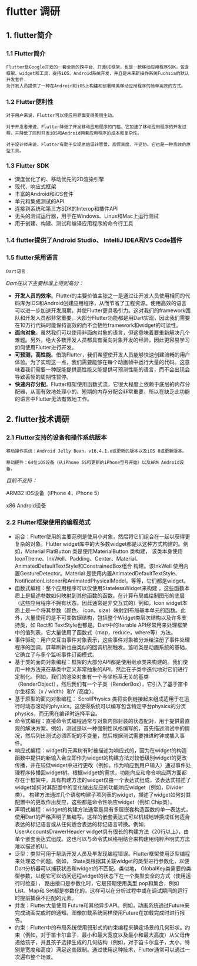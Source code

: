 # flutter 调研
## 1. flutter简介
###  1.1 Flutter简介
    Flutter是Google开发的一套全新的跨平台、开源UI框架，也是一款移动应用程序SDK，包含框架、widget和工具，支持iOS、Android系统开发，并且是未来新操作系统Fuchsia的默认开发套件.
    为开发人员提供了一种在Android和iOS上构建和部署精美移动应用程序的简单高效的方式。
### 1.2 Flutter便利性
    对于用户来说，Flutter可以使应用界面变得美丽生动。

    对于开发者来说，Flutter降低了开发移动应用程序的门槛。它加速了移动应用程序的开发过程，并降低了同时开发iOS和Android两套应用程序的成本和复杂性。

    对于设计师来说，Flutter有助于实现原始设计愿景，高保真度、不妥协。它也是一种高效的原型工具。
### 1.3 Flutter SDK
* 深度优化了的、移动优先的2D渲染引擎
* 现代、响应式框架
* 丰富的Android和iOS套件
* 单元和集成测试的API
* 连接到系统和第三方SDK的Interop和插件API
* 无头的测试运行器，用于在Windows、Linux和Mac上运行测试
* 用于创建、构建、测试和编译应用程序的命令行工具

### 1.4 flutter提供了Android Studio、 IntelliJ IDEA和VS Code插件
### 1.5 flutter采用语言
    Dart语言
*Dart在以下主要标准上得到高分：* 

* **开发人员的效率**。Flutter的主要价值主张之一是通过让开发人员使用相同的代码库为iOS和Android创建应用程序，从而节省了工程资源。使用高效的语言可以进一步加速开发周期，并使Flutter更具吸引力。这对我们的framework团队和开发人员都非常重要。大部分Flutter功能都是用Dart实现，因此我们需要在10万行代码时能保持高效的而不会牺牲framework和widget的可读性。
* **面向对象**。虽然我们可以使用非面向对象的语言，但这意味着要重新解决几个难题。另外，绝大多数开发人员都具有面向对象开发的经验，因此更容易学习如何使用Flutter进行开发。
* **可预测，高性能**。借助Flutter，我们希望使开发人员能够快速创建流畅的用户体验。为了实现这一点，我们需要能够在每个动画帧中运行大量的代码。这意味着我们需要一种既能提供高性能又能提供可预测性能的语言，而不会出现会导致丢帧的周期性暂停。
* **快速内存分配**。Flutter框架使用函数式流，它很大程度上依赖于底层的内存分配器，从而有效地处理小的、短期的内存分配会非常重要，所以在缺乏此功能的语言中Flutter无法有效地工作。


## 2. flutter技术调研
### 2.1 Flutter支持的设备和操作系统版本
    移动操作系统：Android Jelly Bean，v16,4.1.x或更新的版本以及iOS 8或更新版本。

    移动硬件：64位iOS设备（从iPhone 5S和更新的iPhone型号开始）以及ARM Android设备。

*目前不支持：*

ARM32 iOS设备（iPhone 4，iPhone 5）

x86 Android设备
### 2.2 Flutter框架使用的编程范式
* 组合：Flutter使用的主要范例是使用小对象，然后将它们组合在一起以获得更复杂的对象。Flutter widget库中的大多数widget都是以这种方式构建的。例如，Material FlatButton 类是使用MaterialButton 类构建， 该类本身使用IconTheme、InkWell、Padding、Center、Material、AnimatedDefaultTextStyle和ConstrainedBox组合 构建。该InkWell 使用内置GestureDetector。Material 是使用内置AnimatedDefaultTextStyle、NotificationListener和AnimatedPhysicalModel。等等，它们都是widget。
* 函数式编程：整个应用程序可以仅使用StatelessWidget来构建 ，这些函数本质上是描述参数如何映射到其他函数的函数。在计算布局或绘制图形的底层（这些应用程序不拥有状态，因此通常是非交互式的）例如，Icon widget本质上是一个将其参数（颜色、 icon、size）映射到布局基本单元的函数。此外，大量使用的是不可变数据结构，包括整个Widget类层次结构以及许多支持类，如 Rect和 TextStyle也都是。Dart中的Iterable API经常用来处理框架中的值列表，它大量使用了函数式（map，reduce，where等）方法。
* 事件驱动：用户交互由事件对象表示，这些事件对象被分派给注册了事件处理程序的回调。屏幕刷新也由类似的回调机制触发。监听类是动画系统的基础，它确立了与多个监听事件订阅模式。
* 基于类的面向对象编程：框架的大部分API都是使用继承类来构建的。我们使用一种方法来在基类中定义非常抽象的API，然后在子类中迭代地对它们进行定制化。例如，我们的渲染对象有一个与坐标系无关的基类（RenderObject），然后我们有一个子类（RenderBox），它引入了基于笛卡尔坐标系（x / width）和Y /高度）。
* 基于原型的面向对象编程： ScrollPhysics 类将实例链接起来组成适用于在运行时动态滚动的physics。这使得系统可以编写包含特定平台physics的分页physics，而无需在编译时选择平台。
* 命令式编程：直接命令式编程通常与对象内部封装的状态配对，用于提供最直观的解决方案。例如，测试是以一种强制性风格编写的，首先描述测试中的情况，然后列出测试必须匹配的不变量，然后根据测试需要推进时钟或插入事件。
* 响应式编程：widget和元素树有时被描述为响应式的，因为在widget的构造函数中提供的新输入会立即作为widget的构建方法对较低级别widget的更改传播，并在较低widget中进行更改（例如，作为响应到用户输入）通过事件处理程序传播回widget树。根据widget的需求，功能向应和命令响应两方面都存在于框架中。具有构建方法的widget仅由一个表达式组成，该表达式描述了widget如何对其配置中的变化做出反应的功能响应widget（例如，Divider类）。 构建方法通过几个语句构建子项列表的widget，描述了widget如何对其配置中的更改作出反应，这些都是命令性响应widget（例如 Chip类）。
* 声明式编程：widget的构建方法通常是具有多层嵌套构造函数的单一表达式，使用Dart的严格声明子集编写。这样的嵌套表达式可以机械地转换成任何适合表达的标记语言或从任何适合表达的标记语言转换。例如， UserAccountsDrawerHeader widget具有很长的构建方法（20行以上），由单个嵌套表达式组成。这也可以与命令式风格相结合来构建用纯粹声明式方法难以描述的UI。
* 泛型：类型可用于帮助开发人员及早发现编程错误。Flutter框架使用泛型编程来处理这个问题。例如， State类根据其关联widget的类型进行参数化，以便Dart分析器可以捕获状态和widget的不匹配。类似地， GlobalKey类需要的类型参数，以便它可以访问远程widget的状态下在一个类型安全的方式（使用运行时检查）， 路由接口是参数化时，它是预期使用类型 pop和集合，例如List、Map和 Set都是参数化的，这样可以在分析过程中或在调试期间的运行时提前捕获不匹配的元素。
* 并发：Flutter大量使用 Future和其他异步API。例如，动画系统通过Future来完成动画完成时的通知。图像加载系统同样使用Future在加载完成时进行报告。
* 约束：Flutter中的布局系统使用弱形式的约束编程来确定场景的几何形状。约束（例如，对于笛卡尔盒子，最小和最大宽度以及最小和最大高度）从父母传递给孩子，并且孩子选择生成的几何结构（例如，对于笛卡尔盒子，大小，特别是宽度和高度）满足这些限制。通过使用这种技术，Flutter通常可以通过一次遍布整个场景。

